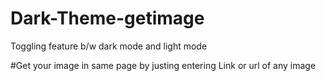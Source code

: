 # Dark-Theme-getimage
Toggling feature b/w dark mode and light mode

#Get your image in same page by justing entering Link or url of any image 
